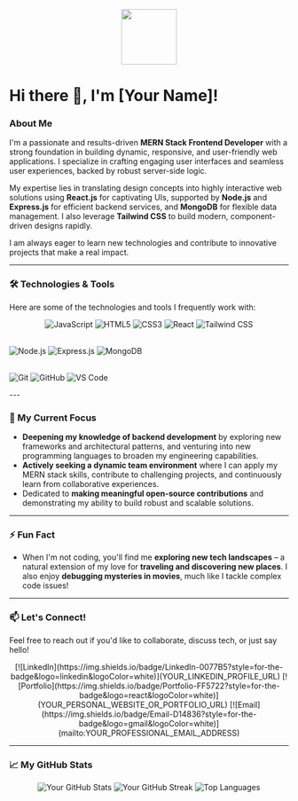 <div id="header" align="center">
  <img src="https://media.giphy.com/media/M9gbBkN45x8g/giphy.gif" width="100"/> </div>

# Hi there 👋, I'm [Your Name]!

### About Me

I'm a passionate and results-driven **MERN Stack Frontend Developer** with a strong foundation in building dynamic, responsive, and user-friendly web applications. I specialize in crafting engaging user interfaces and seamless user experiences, backed by robust server-side logic.

My expertise lies in translating design concepts into highly interactive web solutions using **React.js** for captivating UIs, supported by **Node.js** and **Express.js** for efficient backend services, and **MongoDB** for flexible data management. I also leverage **Tailwind CSS** to build modern, component-driven designs rapidly.

I am always eager to learn new technologies and contribute to innovative projects that make a real impact.

---

### 🛠️ Technologies & Tools

Here are some of the technologies and tools I frequently work with:

<p align="center">
  <img src="https://img.shields.io/badge/JavaScript-F7DF1E?style=for-the-badge&logo=javascript&logoColor=black" alt="JavaScript"/>
  <img src="https://img.shields.io/badge/HTML5-E34F26?style=for-the-badge&logo=html5&logoColor=white" alt="HTML5"/>
  <img src="https://img.shields.io/badge/CSS3-1572B6?style=for-the-badge&logo=css3&logoColor=white" alt="CSS3"/>
  <img src="https://img.shields.io/badge/React-61DAFB?style=for-the-badge&logo=react&logoColor=black" alt="React"/>
  <img src="https://img.shields.io/badge/Tailwind_CSS-06B6D4?style=for-the-badge&logo=tailwind-css&logoColor=white" alt="Tailwind CSS"/>
  
  <br> <img src="https://img.shields.io/badge/Node.js-339933?style=for-the-badge&logo=node.js&logoColor=white" alt="Node.js"/>
  <img src="https://img.shields.io/badge/Express.js-000000?style=for-the-badge&logo=express&logoColor=white" alt="Express.js"/>
  <img src="https://img.shields.io/badge/MongoDB-47A248?style=for-the-badge&logo=mongodb&logoColor=white" alt="MongoDB"/>

  <br> <img src="https://img.shields.io/badge/Git-F05032?style=for-the-badge&logo=git&logoColor=white" alt="Git"/>
  <img src="https://img.shields.io/badge/GitHub-100000?style=for-the-badge&logo=github&logoColor=white" alt="GitHub"/>
  <img src="https://img.shields.io/badge/VS_Code-007ACC?style=for-the-badge&logo=visual-studio-code&logoColor=white" alt="VS Code"/>
</p>
---

### 🌱 My Current Focus

* **Deepening my knowledge of backend development** by exploring new frameworks and architectural patterns, and venturing into new programming languages to broaden my engineering capabilities.
* **Actively seeking a dynamic team environment** where I can apply my MERN stack skills, contribute to challenging projects, and continuously learn from collaborative experiences.
* Dedicated to **making meaningful open-source contributions** and demonstrating my ability to build robust and scalable solutions.

---

### ⚡ Fun Fact

* When I'm not coding, you'll find me **exploring new tech landscapes** – a natural extension of my love for **traveling and discovering new places**. I also enjoy **debugging mysteries in movies**, much like I tackle complex code issues!

---

### 📫 Let's Connect!

Feel free to reach out if you'd like to collaborate, discuss tech, or just say hello!

<p align="center">
  [![LinkedIn](https://img.shields.io/badge/LinkedIn-0077B5?style=for-the-badge&logo=linkedin&logoColor=white)](YOUR_LINKEDIN_PROFILE_URL)
  [![Portfolio](https://img.shields.io/badge/Portfolio-FF5722?style=for-the-badge&logo=react&logoColor=white)](YOUR_PERSONAL_WEBSITE_OR_PORTFOLIO_URL)
  [![Email](https://img.shields.io/badge/Email-D14836?style=for-the-badge&logo=gmail&logoColor=white)](mailto:YOUR_PROFESSIONAL_EMAIL_ADDRESS)
  </p>

---

### 📈 My GitHub Stats

<p align="center">
  <img src="https://github-readme-stats.vercel.app/api?username=your-github-username&show_icons=true&theme=radical&hide_border=true&count_private=true" alt="Your GitHub Stats"/>
  <img src="https://github-readme-streak-stats.herokuapp.com/?user=your-github-username&theme=radical&hide_border=true" alt="Your GitHub Streak"/>
  <img src="https://github-readme-stats.vercel.app/api/top-langs/?username=your-github-username&layout=compact&theme=radical&hide_border=true" alt="Top Languages"/>
</p>
